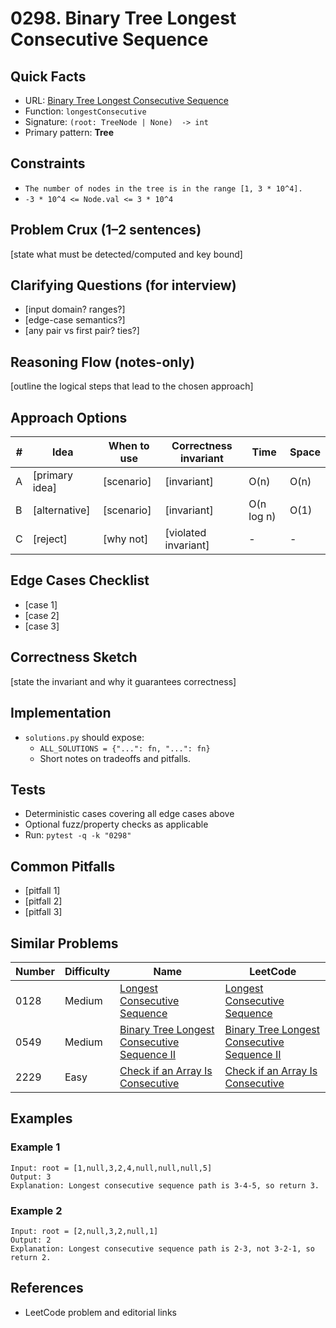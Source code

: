 # 0298. Binary Tree Longest Consecutive Sequence

## Quick Facts

- URL:
  [Binary Tree Longest Consecutive Sequence](https://leetcode.com/problems/binary-tree-longest-consecutive-sequence/)
- Function: `longestConsecutive`
- Signature: `(root: TreeNode | None)  -> int`
- Primary pattern: **Tree**

## Constraints

- `The number of nodes in the tree is in the range [1, 3 * 10^4].`
- `-3 * 10^4 <= Node.val <= 3 * 10^4`

## Problem Crux (1–2 sentences)

[state what must be detected/computed and key bound]

## Clarifying Questions (for interview)

- [input domain? ranges?]
- [edge-case semantics?]
- [any pair vs first pair? ties?]

## Reasoning Flow (notes-only)

[outline the logical steps that lead to the chosen approach]

## Approach Options

| #   | Idea           | When to use | Correctness invariant | Time       | Space |
| --- | -------------- | ----------- | --------------------- | ---------- | ----- |
| A   | [primary idea] | [scenario]  | [invariant]           | O(n)       | O(n)  |
| B   | [alternative]  | [scenario]  | [invariant]           | O(n log n) | O(1)  |
| C   | [reject]       | [why not]   | [violated invariant]  | -          | -     |

## Edge Cases Checklist

- [case 1]
- [case 2]
- [case 3]

## Correctness Sketch

[state the invariant and why it guarantees correctness]

## Implementation

- `solutions.py` should expose:
    - `ALL_SOLUTIONS = {"...": fn, "...": fn}`
    - Short notes on tradeoffs and pitfalls.

## Tests

- Deterministic cases covering all edge cases above
- Optional fuzz/property checks as applicable
- Run: `pytest -q -k "0298"`

## Common Pitfalls

- [pitfall 1]
- [pitfall 2]
- [pitfall 3]

## Similar Problems

| Number | Difficulty | Name                                                                                                         | LeetCode                                                                                                                  |
| ------ | ---------- | ------------------------------------------------------------------------------------------------------------ | ------------------------------------------------------------------------------------------------------------------------- |
| 0128   | Medium     | [Longest Consecutive Sequence](../0128-longest-consecutive-sequence/readme.md)                               | [Longest Consecutive Sequence](https://leetcode.com/problems/longest-consecutive-sequence/)                               |
| 0549   | Medium     | [Binary Tree Longest Consecutive Sequence II](../0549-binary-tree-longest-consecutive-sequence-ii/readme.md) | [Binary Tree Longest Consecutive Sequence II](https://leetcode.com/problems/binary-tree-longest-consecutive-sequence-ii/) |
| 2229   | Easy       | [Check if an Array Is Consecutive](../2229-check-if-an-array-is-consecutive/readme.md)                       | [Check if an Array Is Consecutive](https://leetcode.com/problems/check-if-an-array-is-consecutive/)                       |

## Examples

### Example 1

```text
Input: root = [1,null,3,2,4,null,null,null,5]
Output: 3
Explanation: Longest consecutive sequence path is 3-4-5, so return 3.
```

### Example 2

```text
Input: root = [2,null,3,2,null,1]
Output: 2
Explanation: Longest consecutive sequence path is 2-3, not 3-2-1, so return 2.
```

## References

- LeetCode problem and editorial links
